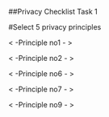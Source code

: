 ##Privacy Checklist Task 1 


#Select 5 privacy principles 

< -Principle no1 - >


< -Principle no2 - >


< -Principle no6 - >


< -Principle no7 - >


< -Principle no9 - >
